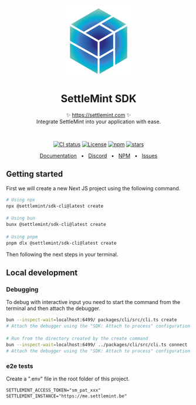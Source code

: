 <p align="center">
  <img src="https://github.com/settlemint/sdk/blob/main/logo.svg" width="200px" align="center" alt="SettleMint logo" />
  <h1 align="center">SettleMint SDK</h1>
  <p align="center">
    ✨ <a href="https://settlemint.com">https://settlemint.com</a> ✨
    <br/>
    Integrate SettleMint into your application with ease.
  </p>
</p>
<br/>
<p align="center">
<a href="https://github.com/settlemint/sdk/actions?query=branch%3Amain"><img src="https://github.com/settlemint/sdk/actions/workflows/build.yml/badge.svg?event=push&branch=main" alt="CI status" /></a>
<a href="https://fsl.software" rel="nofollow"><img src="https://img.shields.io/npm/l/@settlemint/sdk-cli" alt="License"></a>
<a href="https://www.npmjs.com/package/@settlemint/sdk-cli" rel="nofollow"><img src="https://img.shields.io/npm/dw/@settlemint/sdk-cli" alt="npm"></a>
<a href="https://github.com/settlemint/sdk" rel="nofollow"><img src="https://img.shields.io/github/stars/settlemint/sdk" alt="stars"></a>
</p>

<div align="center">
  <a href="https://console.settlemint.com/documentation/">Documentation</a>
  <span>&nbsp;&nbsp;•&nbsp;&nbsp;</span>
  <a href="https://discord.com/invite/Mt5yqFrey9">Discord</a>
  <span>&nbsp;&nbsp;•&nbsp;&nbsp;</span>
  <a href="https://www.npmjs.com/package/@settlemint/sdk-cli">NPM</a>
  <span>&nbsp;&nbsp;•&nbsp;&nbsp;</span>
  <a href="https://github.com/settlemint/sdk/issues">Issues</a>
  <br />
</div>

## Getting started

First we will create a new Next JS project using the following command.

```bash
# Using npx
npx @settlemint/sdk-cli@latest create

# Using bun
bunx @settlemint/sdk-cli@latest create

# Using pnpm
pnpm dlx @settlemint/sdk-cli@latest create
```

Then following the next steps in your terminal.


## Local development

### Debugging

To debug with interactive input you need to start the command from the terminal and then attach the debugger.

```bash
bun --inspect-wait=localhost:6499/ packages/cli/src/cli.ts create
# Attach the debugger using the "SDK: Attach to process" configuration

# Run from the directory created by the create command
bun --inspect-wait=localhost:6499/ ../packages/cli/src/cli.ts connect
# Attach the debugger using the "SDK: Attach to process" configuration
```

### e2e tests

Create a ".env" file in the root folder of this project.

```env
SETTLEMINT_ACCESS_TOKEN="sm_pat_xxx"
SETTLEMINT_INSTANCE="https://me.settlemint.be"
```
